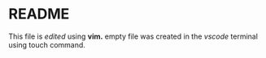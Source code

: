 # README

This file is *edited* using **vim.** empty file was created in the *vscode* terminal using touch command.


